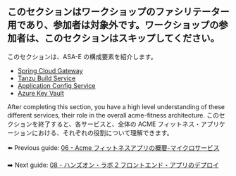 ## このセクションはワークショップのファシリテーター用であり、参加者は対象外です。ワークショップの参加者は、このセクションはスキップしてください。

このセクションは、ASA-E の構成要素を紹介します。

* [Spring Cloud Gateway](spring-cloud-gateway/README.md)
* [Tanzu Build Service](tanzu-build-service/README.md)
* [Application Config Service](application-config-service/README.md)
* [Azure Key Vault](azure-key-vault/README.md)

After completing this section, you have a high level understanding of these different services, their role in the overall acme-fitness architecture.
このセクションを終了すると、各サービスと、全体の ACME フィットネス・アプリケーションにおける、それぞれの役割について理解できます。

⬅️ Previous guide: [06 - Acme フィットネスアプリの概要-マイクロサービス](../06-polyglot-microservices-app-acme-fitness/README.md)

➡️ Next guide: [08 - ハンズオン・ラボ 2 フロントエンド・アプリのデプロイ](../08-hol-2-deploy-frontend-app/README.md)